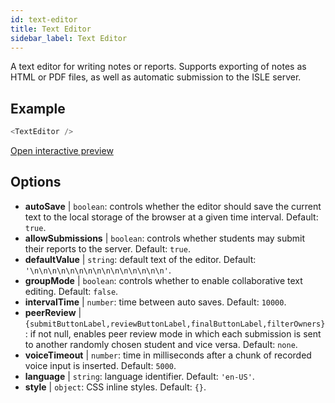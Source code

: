 ```yaml
---
id: text-editor
title: Text Editor
sidebar_label: Text Editor
---
```


A text editor for writing notes or reports. Supports exporting of notes as HTML or PDF files, as well as automatic submission to the ISLE server.

## Example

``` js
<TextEditor />
```

[Open interactive preview](https://isle.heinz.cmu.edu/components/text-editor/)

## Options

* __autoSave__ | `boolean`: controls whether the editor should save the current text to the local storage of the browser at a given time interval. Default: `true`.
* __allowSubmissions__ | `boolean`: controls whether students may submit their reports to the server. Default: `true`.
* __defaultValue__ | `string`: default text of the editor. Default: `'\n\n\n\n\n\n\n\n\n\n\n\n\n\n\n'`.
* __groupMode__ | `boolean`: controls whether to enable collaborative text editing. Default: `false`.
* __intervalTime__ | `number`: time between auto saves. Default: `10000`.
* __peerReview__ | `{submitButtonLabel,reviewButtonLabel,finalButtonLabel,filterOwners}`: if not null, enables peer review mode in which each submission is sent to another randomly chosen student and vice versa. Default: `none`.
* __voiceTimeout__ | `number`: time in milliseconds after a chunk of recorded voice input is inserted. Default: `5000`.
* __language__ | `string`: language identifier. Default: `'en-US'`.
* __style__ | `object`: CSS inline styles. Default: `{}`.
